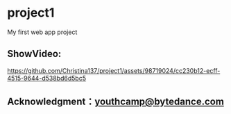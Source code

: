 # project1
My first web app project

## ShowVideo:

https://github.com/Christina137/project1/assets/98719024/cc230b12-ecff-4515-9644-d538bd6d5bc5




## Acknowledgment：[youthcamp@bytedance.com](https://youthcamp.bytedance.com/)

